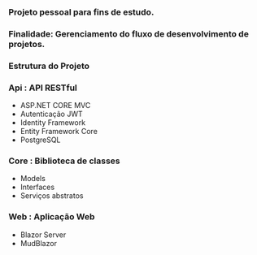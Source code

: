 ### Projeto pessoal para fins de estudo.
### Finalidade: Gerenciamento do fluxo de desenvolvimento de projetos.

### Estrutura do Projeto

### Api : API RESTful
- ASP.NET CORE MVC
- Autenticação JWT
- Identity Framework
- Entity Framework Core
- PostgreSQL
### Core : Biblioteca de classes
- Models
- Interfaces
- Serviços abstratos 
### Web : Aplicação Web
- Blazor Server
- MudBlazor
